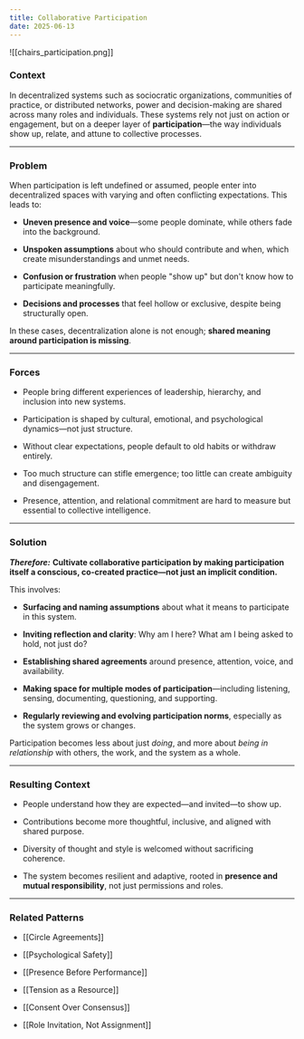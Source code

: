 ```yaml
---
title: Collaborative Participation
date: 2025-06-13
---
```


![[chairs_participation.png]]

### Context
In decentralized systems such as sociocratic organizations, communities of practice, or distributed networks, power and decision-making are shared across many roles and individuals. These systems rely not just on action or engagement, but on a deeper layer of **participation**—the way individuals show up, relate, and attune to collective processes.

***

### Problem
When participation is left undefined or assumed, people enter into decentralized spaces with varying and often conflicting expectations. This leads to:

- **Uneven presence and voice**—some people dominate, while others fade into the background.

- **Unspoken assumptions** about who should contribute and when, which create misunderstandings and unmet needs.

- **Confusion or frustration** when people "show up" but don't know how to participate meaningfully.

- **Decisions and processes** that feel hollow or exclusive, despite being structurally open.

In these cases, decentralization alone is not enough; **shared meaning around participation is missing**.

***

### Forces
- People bring different experiences of leadership, hierarchy, and inclusion into new systems.

- Participation is shaped by cultural, emotional, and psychological dynamics—not just structure.

- Without clear expectations, people default to old habits or withdraw entirely.

- Too much structure can stifle emergence; too little can create ambiguity and disengagement.

- Presence, attention, and relational commitment are hard to measure but essential to collective intelligence.

***

### Solution
***Therefore:*** **Cultivate collaborative participation by making participation itself a conscious, co-created practice—not just an implicit condition.**

This involves:
- **Surfacing and naming assumptions** about what it means to participate in this system. 

- **Inviting reflection and clarity**: Why am I here? What am I being asked to hold, not just do?  

- **Establishing shared agreements** around presence, attention, voice, and availability. 

- **Making space for multiple modes of participation**—including listening, sensing, documenting, questioning, and supporting.  

- **Regularly reviewing and evolving participation norms**, especially as the system grows or changes.  

Participation becomes less about just _doing_, and more about _being in relationship_ with others, the work, and the system as a whole.

***

### Resulting Context
- People understand how they are expected—and invited—to show up.

- Contributions become more thoughtful, inclusive, and aligned with shared purpose.

- Diversity of thought and style is welcomed without sacrificing coherence.

- The system becomes resilient and adaptive, rooted in **presence and mutual responsibility**, not just permissions and roles.

***

### Related Patterns
- [[Circle Agreements]]

- [[Psychological Safety]]

- [[Presence Before Performance]]

- [[Tension as a Resource]]

- [[Consent Over Consensus]]

- [[Role Invitation, Not Assignment]]